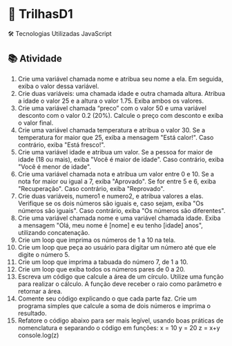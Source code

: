 # 🚀 TrilhasD1

🛠 Tecnologias Utilizadas
JavaScript

## 📚 Atividade
1. Crie uma variável chamada nome e atribua seu nome a ela. Em seguida, exiba o valor dessa variável.
2. Crie duas variáveis: uma chamada idade e outra chamada altura. Atribua a idade o valor 25 e a altura o valor 1.75. Exiba ambos os valores.
3. Crie uma variável chamada “preco” com o valor 50 e uma variável desconto com o valor 0.2 (20%). Calcule o preço com desconto e exiba o valor final.
4. Crie uma variável chamada temperatura e atribua o valor 30. Se a temperatura for maior que 25, exiba a mensagem "Está calor!". Caso contrário, exiba "Está fresco!".
5. Crie uma variável idade e atribua um valor. Se a pessoa for maior de idade (18 ou mais), exiba "Você é maior de idade". Caso contrário, exiba "Você é menor de idade".
6. Crie uma variável chamada nota e atribua um valor entre 0 e 10. Se a nota for maior ou igual a 7, exiba "Aprovado". Se for entre 5 e 6, exiba "Recuperação". Caso contrário, exiba "Reprovado".
7. Crie duas variáveis, numero1 e numero2, e atribua valores a elas. Verifique se os dois números são iguais e, caso sejam, exiba "Os números são iguais". Caso contrário, exiba "Os números são diferentes".
8. Crie uma variável chamada nome e uma variável chamada idade. Exiba a mensagem "Olá, meu nome é [nome] e eu tenho [idade] anos", utilizando concatenação.
9. Crie um loop que imprima os números de 1 a 10 na tela.
10. Crie um loop que peça ao usuário para digitar um número até que ele digite o número 5.
11. Crie um loop que imprima a tabuada do número 7, de 1 a 10.
12. Crie um loop que exiba todos os números pares de 0 a 20.
13. Escreva um código que calcule a área de um círculo. Utilize uma função para realizar o cálculo. A função deve receber o raio como parâmetro e retornar a área.
14. Comente seu código explicando o que cada parte faz. Crie um programa simples que calcule a soma de dois números e imprima o resultado.
15. Refatore o código abaixo para ser mais legível, usando boas práticas de nomenclatura e separando o código em funções:
x = 10
y = 20
z = x+y
console.log(z)
